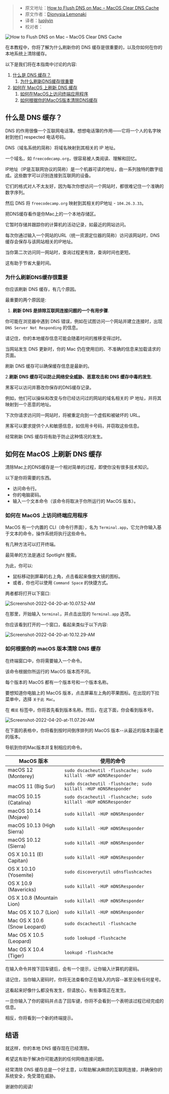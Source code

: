 > - 原文地址：[How to Flush DNS on Mac – MacOS Clear DNS Cache](https://www.freecodecamp.org/news/how-to-flush-dns-on-mac-macos-clear-dns-cache/)
> - 原文作者：[Dionysia Lemonaki](https://www.freecodecamp.org/news/author/dionysia/)
> - 译者：[luojiyin](https://github.com/luojiyin1987)
> - 校对者：

![How to Flush DNS on Mac – MacOS Clear DNS Cache](https://www.freecodecamp.org/news/content/images/size/w2000/2022/04/kaitlyn-baker-vZJdYl5JVXY-unsplash.jpg)

在本教程中，你将了解为什么刷新你的 DNS 缓存是很重要的，以及你如何在你的本地系统上清除缓存。

以下是我们将在本指南中讨论的内容:

1. [什么是 DNS 缓存？](./#what-is-dns-cache?)
    1. [为什么刷新DNS缓存很重要](./#why-flushing-dns-cache-is-important)
2. [如何在 MacOS 上刷新 DNS 缓存](./#how-to-flush-dns-on-macos)
    1. [如何在MacOS上访问终端应用程序](./#how-to-access-the-terminal-application-on-macos)
    2. [如何根据你的MacOS版本清除DNS缓存](./#how-to-clear-dns-cache-for-your-macos-version)

<h2 id="what-is-dns-cache?">什么是 DNS 缓存？</h2>

DNS 的作用很像一个互联网电话簿。想想电话簿的作用——它将一个人的名字映射到他们 respected 电话号码。

DNS（域名系统的简称）将域名映射到其相关的 IP 地址。

一个域名，如 `freecodecamp.org`，很容易被人类阅读、理解和回忆。

IP地址（IP是互联网协议的简称）是一个机器可读的地址，由一系列独特的数字组成。这些数字可以识别连接到互联网的设备。

它们的格式对人不太友好，因为每次你想访问一个网站时，都很难记住一个准确的数字序列。

然后 DNS 将 `freecodecamp.org` 映射到其相关的IP地址 - `104.26.3.33`。

把DNS缓存看作是你Mac上的一个本地存储区。

它暂时存储并跟踪你的计算机的活动记录，如最近的网站访问。

每次你通过输入一个网站的URL（统一资源定位器的简称）访问该网站时，DNS缓存会保存与该网站相关的IP地址。

当你第二次访问同一网站时，查询过程更有效，查询时间也更短。

这有助于节省大量时间。

<h3 id="why-flushing-dns-cache-is-important">为什么刷新DNS缓存很重要</h3>

你应该刷新 DNS 缓存，有几个原因。

最重要的两个原因是:

1. **刷新 DNS 是排除互联网连接问题的一个有用步骤**.

你可能在浏览器中遇到 DNS 错误，例如在试图访问一个网站并建立连接时，出现 `DNS Server Not Responding` 的信息。

请记住，你的本地缓存信息可能会随着时间的推移变得过时。

当网站发生 DNS 更新时，你的 Mac 仍在使用旧的、不准确的信息来加载请求的页面。

刷新 DNS 缓存可以确保缓存信息是最新的。

2.**刷新 DNS 缓存可以防止网络安全威胁、恶意攻击和 DNS 缓存中毒的发生**.

黑客可以访问并篡改你保存的DNS缓存记录。

例如，他们可以操纵和改变与你已经访问过的网站的域名相关的 IP 地址，并将其映射到一个恶意的地址。

下次你请求访问同一网站时，将被重定向到一个虚假和被破坏的 URL。

黑客可以要求提供个人和敏感信息，如信用卡号码，并窃取这些信息。

经常刷新 DNS 缓存将有助于防止这种情况的发生。

<h2 id="how-to-flush-dns-on-macos">如何在 MacOS 上刷新 DNS 缓存</h2>

清除Mac上的DNS缓存是一个相对简单的过程，即使你没有很多技术知识。

以下是你将需要的东西。

- 访问命令行。
- 你的电脑密码。
- 输入一个文本命令（该命令将取决于你所运行的 MacOS 版本）。

<h3 id="how-to-access-the-terminal-application-on-macos">如何在 MacOS 上访问终端应用程序</h3>

MacOS 有一个内置的 CLI（命令行界面），名为 `Terminal.app`，它允许你输入基于文本的命令，操作系统将执行这些命令。

有几种方法可以打开终端。

最简单的方法是通过 Spotlight 搜索。

为此，你可以:

- 鼠标移动到屏幕的右上角，点击看起来像放大镜的图标。
- 或者，你也可以使用 `Command Space` 的快捷方式。

两者都将打开以下窗口:

![Screenshot-2022-04-20-at-10.07.52-AM](https://www.freecodecamp.org/news/content/images/2022/04/Screenshot-2022-04-20-at-10.07.52-AM.png)

在那里，开始输入 `terminal`，并点击出现的 `Terminal.app` 选项。

你应该看到打开的一个窗口，看起来类似于以下内容:

![Screenshot-2022-04-20-at-10.12.29-AM](https://www.freecodecamp.org/news/content/images/2022/04/Screenshot-2022-04-20-at-10.12.29-AM.png)

<h3 id="how-to-clear-dns-cache-for-your-macos-version">如何根据你的 macOS 版本清除 DNS 缓存</h3>

在终端窗口中，你将需要输入一个命令。

该命令根据你所运行的 MacOS 版本而不同。

每个版本的 MacOS 都有一个版本号和一个版本名称。

要想知道你电脑上的 MacOS 版本，点击屏幕左上角的苹果图标。在出现的下拉菜单中，选择 `关于此 Mac`。

在 `概览` 标签中，你将首先看到版本名称。然后，在这下面，你会看到版本号。

![Screenshot-2022-04-20-at-11.07.26-AM](https://www.freecodecamp.org/news/content/images/2022/04/Screenshot-2022-04-20-at-11.07.26-AM.png)

在下面的表格中，你将看到按时间倒序排列的 MacOS 版本--从最近的版本到最老的版本。

导航到你的Mac版本并复制相应的命令。

| MacOS      版本     | 使用的命令 |
| --- | --- |
| macOS 12 (Monterey) | `sudo dscacheutil -flushcache; sudo killall -HUP mDNSResponder` |
| macOS 11 (Big Sur) | `sudo dscacheutil -flushcache; sudo killall -HUP mDNSResponder` |
| macOS 10.15 (Catalina) | `sudo dscacheutil -flushcache; sudo killall -HUP mDNSResponder` |
| macOS 10.14 (Mojave) | `sudo killall -HUP mDNSResponder` |
| macOS 10.13 (High Sierra) | `sudo killall -HUP mDNSResponder` |
| macOS 10.12 (Sierra) | `sudo killall -HUP mDNSResponder` |
| OS X 10.11 (El Capitan) | `sudo killall -HUP mDNSResponder` |
| OS X 10.10 (Yosemite) | `sudo discoveryutil udnsflushcaches` |
| OS X 10.9 (Mavericks) | `sudo killall -HUP mDNSResponder` |
| OS X 10.8 (Mountain Lion) | `sudo killall -HUP mDNSResponder` |
| Mac OS X 10.7 (Lion) | `sudo killall -HUP mDNSResponder` |
| Mac OS X 10.6 (Snow Leopard) | `sudo dscacheutil -flushcache` |
| Mac OS X 10.5 (Leopard) | `sudo lookupd -flushcache` |
| Mac OS X 10.4 (Tiger) | `lookupd -flushcache` |

在输入命令并按下回车键后，会有一个提示，让你输入计算机的密码。

请记住，当你输入密码时，你将无法查看你正在输入的内容--甚至没有任何星号。

这看起来好像什么都没有发生，但请放心，有些事情正在发生。

一旦你输入了你的密码并点击了回车键，你将不会看到一个表明该过程已经完成的信息。

相反，你将看到一个新的终端提示。

## 结语

就这样，你的本地 DNS 缓存现在已经清除。

希望这有助于解决你可能遇到的任何网络连接问题。

经常清除 DNS 缓存总是一个好主意，以帮助解决麻烦的互联网连接，并确保你的系统安全，免受潜在威胁。

谢谢你的阅读!
